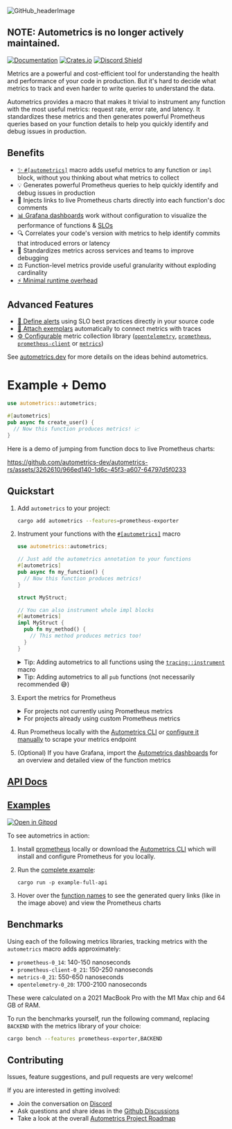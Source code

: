 ![GitHub_headerImage](https://user-images.githubusercontent.com/3262610/221191767-73b8a8d9-9f8b-440e-8ab6-75cb3c82f2bc.png)

## NOTE: Autometrics is no longer actively maintained.

[![Documentation](https://docs.rs/autometrics/badge.svg)](https://docs.rs/autometrics)
[![Crates.io](https://img.shields.io/crates/v/autometrics.svg)](https://crates.io/crates/autometrics)
[![Discord Shield](https://discordapp.com/api/guilds/950489382626951178/widget.png?style=shield)](https://discord.gg/kHtwcH8As9)

Metrics are a powerful and cost-efficient tool for understanding the health and performance of your code in production. But it's hard to decide what metrics to track and even harder to write queries to understand the data.

Autometrics provides a macro that makes it trivial to instrument any function with the most useful metrics: request rate, error rate, and latency. It standardizes these metrics and then generates powerful Prometheus queries based on your function details to help you quickly identify and debug issues in production.

## Benefits

- [✨ `#[autometrics]`](https://docs.rs/autometrics/latest/autometrics/attr.autometrics.html) macro adds useful metrics to any function or `impl` block, without you thinking about what metrics to collect
- 💡 Generates powerful Prometheus queries to help quickly identify and debug issues in production
- 🔗 Injects links to live Prometheus charts directly into each function's doc comments
- [📊 Grafana dashboards](https://github.com/autometrics-dev/autometrics-shared#dashboards) work without configuration to visualize the performance of functions & [SLOs](https://docs.rs/autometrics/latest/autometrics/objectives/index.html)
- 🔍 Correlates your code's version with metrics to help identify commits that introduced errors or latency
- 📏 Standardizes metrics across services and teams to improve debugging
- ⚖️ Function-level metrics provide useful granularity without exploding cardinality
- [⚡ Minimal runtime overhead](#benchmarks)

## Advanced Features

- [🚨 Define alerts](https://docs.rs/autometrics/latest/autometrics/objectives/index.html) using SLO best practices directly in your source code
- [📍 Attach exemplars](https://docs.rs/autometrics/latest/autometrics/exemplars/index.html) automatically to connect metrics with traces
- [⚙️ Configurable](https://docs.rs/autometrics/latest/autometrics/#metrics-backends) metric collection library ([`opentelemetry`](https://crates.io/crates/opentelemetry), [`prometheus`](https://crates.io/crates/prometheus), [`prometheus-client`](https://crates.io/crates/prometheus-client) or [`metrics`](https://crates.io/crates/metrics))

See [autometrics.dev](https://docs.autometrics.dev/) for more details on the ideas behind autometrics.

# Example + Demo

```rust
use autometrics::autometrics;

#[autometrics]
pub async fn create_user() {
  // Now this function produces metrics! 📈
}
```

Here is a demo of jumping from function docs to live Prometheus charts:

https://github.com/autometrics-dev/autometrics-rs/assets/3262610/966ed140-1d6c-45f3-a607-64797d5f0233

## Quickstart

1. Add `autometrics` to your project:
    ```sh
    cargo add autometrics --features=prometheus-exporter
    ```
2. Instrument your functions with the [`#[autometrics]`](https://docs.rs/autometrics/latest/autometrics/attr.autometrics.html) macro

    ```rust
    use autometrics::autometrics;

    // Just add the autometrics annotation to your functions
    #[autometrics]
    pub async fn my_function() {
      // Now this function produces metrics!
    }

    struct MyStruct;

    // You can also instrument whole impl blocks
    #[autometrics]
    impl MyStruct {
      pub fn my_method() {
        // This method produces metrics too!
      }
    }
    ```


    <details>

    <summary> Tip: Adding autometrics to all functions using the <a href="https://docs.rs/tracing/latest/tracing/instrument/trait.Instrument.html"><code>tracing::instrument</code></a> macro
    </summary>
      <br />

      You can use a search and replace to add autometrics to all functions instrumented with `tracing::instrument`.

      Replace:
      ```rust
      #[instrument]
      ```
      With:
      ```rust
      #[instrument]
      #[autometrics]
      ```

      And then let Rust Analyzer tell you which files you need to add `use autometrics::autometrics` at the top of.

    </details>
    <details>

    <summary> Tip: Adding autometrics to all <code>pub</code> functions (not necessarily recommended 😅)
    </summary>
      <br />

      You can use a search and replace to add autometrics to all public functions. Yes, this is a bit nuts.

      Use a regular expression search to replace:
      ```
      (pub (?:async)? fn.*)
      ```

      With:
      ```
      #[autometrics]
      $1
      ```

      And then let Rust Analyzer tell you which files you need to add `use autometrics::autometrics` at the top of.

    </details>

3. Export the metrics for Prometheus

    <details>

      <summary>
      For projects not currently using Prometheus metrics
      </summary>

      <br />

      Autometrics includes optional functions to help collect and prepare metrics to be collected by Prometheus.

      In your `main` function, initialize the `prometheus_exporter`:

      ```rust
      pub fn main() {
        prometheus_exporter::init();
        // ...
      }
      ```

      And create a route on your API (probably mounted under `/metrics`) that returns the following:

      ```rust
      use autometrics::prometheus_exporter::{self, PrometheusResponse};

      /// Export metrics for Prometheus to scrape
      pub fn get_metrics() -> PrometheusResponse {
        prometheus_exporter::encode_http_response()
      }
      ```

      </details>

      <details>

      <summary>
      For projects already using custom Prometheus metrics
      </summary>

      <br />

      [Configure `autometrics`](https://docs.rs/autometrics/latest/autometrics/#metrics-libraries) to use the same underlying metrics library you use with the feature flag corresponding to the crate and version you are using.

      ```toml
      [dependencies]
      autometrics = {
        version = "*",
        features = ["prometheus-0_14"],
        default-features = false
      }
      ```

      The `autometrics` metrics will be produced alongside yours.

      > **Note**
      >
      > You must ensure that you are using the exact same version of the library as `autometrics`. If not, the `autometrics` metrics will not appear in your exported metrics.
      > This is because Cargo will include both versions of the crate and the global statics used for the metrics registry will be different.

      You do not need to use the Prometheus exporter functions this library provides (you can leave out the `prometheus-exporter` feature flag) and you do not need a separate endpoint for autometrics' metrics.

      </details>

  4. Run Prometheus locally with the [Autometrics CLI](https://docs.autometrics.dev/local-development#getting-started-with-am) or [configure it manually](https://github.com/autometrics-dev#5-configuring-prometheus) to scrape your metrics endpoint
  5. (Optional) If you have Grafana, import the [Autometrics dashboards](https://github.com/autometrics-dev/autometrics-shared#dashboards) for an overview and detailed view of the function metrics

## [API Docs](https://docs.rs/autometrics)

## [Examples](./examples)

[![Open in Gitpod](https://gitpod.io/button/open-in-gitpod.svg)](https://gitpod.io/#https://github.com/autometrics-dev/autometrics-rs)

To see autometrics in action:

1. Install [prometheus](https://prometheus.io/download/) locally or download the [Autometrics CLI](https://docs.autometrics.dev/local-development#getting-started-with-am) which will install and configure Prometheus for you locally.
2. Run the [complete example](./examples/full-api):

    ```shell
    cargo run -p example-full-api
    ```

3. Hover over the [function names](./examples/full-api/src/routes.rs#L13) to see the generated query links
   (like in the image above) and view the Prometheus charts

## Benchmarks

Using each of the following metrics libraries, tracking metrics with the `autometrics` macro adds approximately:
- `prometheus-0_14`: 140-150 nanoseconds
- `prometheus-client-0_21`: 150-250 nanoseconds
- `metrics-0_21`: 550-650 nanoseconds
- `opentelemetry-0_20`: 1700-2100 nanoseconds

These were calculated on a 2021 MacBook Pro with the M1 Max chip and 64 GB of RAM.

To run the benchmarks yourself, run the following command, replacing `BACKEND` with the metrics library of your choice:
```sh
cargo bench --features prometheus-exporter,BACKEND
```

## Contributing

Issues, feature suggestions, and pull requests are very welcome!

If you are interested in getting involved:
- Join the conversation on [Discord](https://discord.gg/9eqGEs56UB)
- Ask questions and share ideas in the [Github Discussions](https://github.com/orgs/autometrics-dev/discussions)
- Take a look at the overall [Autometrics Project Roadmap](https://github.com/orgs/autometrics-dev/projects/1)
